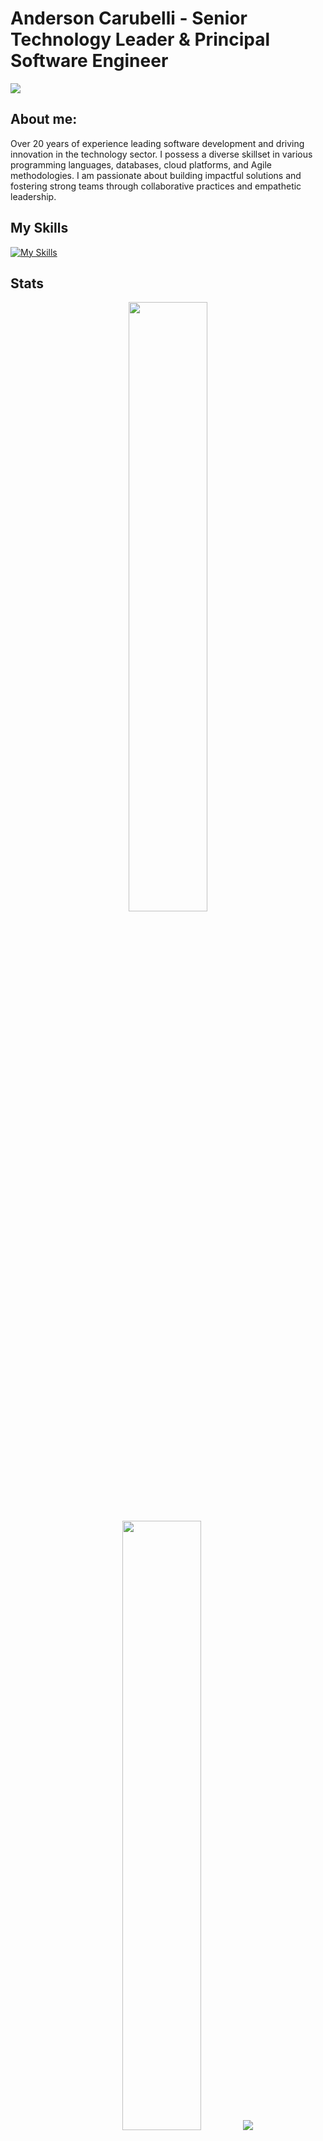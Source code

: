 # Anderson Carubelli - Senior Technology Leader & Principal Software Engineer
<a href="https://www.linkedin.com/in/andersoncarubelli/"><img src="https://img.shields.io/badge/LinkedIn-informational?logo=linkedin"/></a>

## About me:

Over 20 years of experience leading software development and driving innovation in the technology sector. I possess a diverse skillset in various programming languages, databases, cloud platforms, and Agile methodologies. I am passionate about building impactful solutions and fostering strong teams through collaborative practices and empathetic leadership.

## My Skills
[![My Skills](https://skillicons.dev/icons?i=java,go,py,rails,ts,git,github,gitlab,postgres,docker,aws,gcp,cloudflare)](https://skillicons.dev)

## Stats

<p align="center">
  <img height="50%" width="auto" src ="https://github-readme-stats.vercel.app/api?username=andersoncarubelli&show_icons=true&count_private=true&theme=darcula&hide_border=true&hide=issues,contribs&bg_color=00000000">
  <img height="50%" width="auto" src ="https://github-readme-stats.vercel.app/api/top-langs/?username=andersoncarubelli&bg_color=00000000">
  <img src ="https://github-readme-streak-stats.herokuapp.com?user=andersoncarubelli&theme=darcula&hide_border=true&background=FFFFFF00">
  <br>
  <br>
</p>

